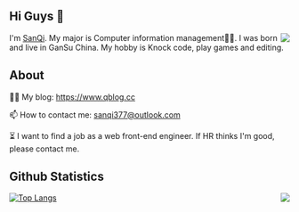 ## Hi Guys 👋

<img align="right" src="https://count.getloli.com/get/@:sanqi377?theme=moebooru">I'm [SanQi](https://www.qblog.cc). My major is Computer information management👨‍💻. I was born and live in GanSu China. My hobby is Knock code, play games and editing.


## About

👨‍💻 My blog: https://www.qblog.cc

<!-- 🚀 My navigation: https://www.baidu.com -->

<!-- 📃 My document: https://www.baidu.com -->

📫 How to contact me: sanqi377@outlook.com

⏳ I want to find a job as a web front-end engineer. If HR thinks I'm good, please contact me.


## Github Statistics

[![Top Langs](https://github-readme-stats.vercel.app/api/top-langs/?username=sanqi377)](https://github.com/sanqi377/)
<img align="right" src="https://github-readme-stats-hassan.vercel.app/api?username=sanqi377&theme=default_repocard&show_icons=true&count_private=true">
